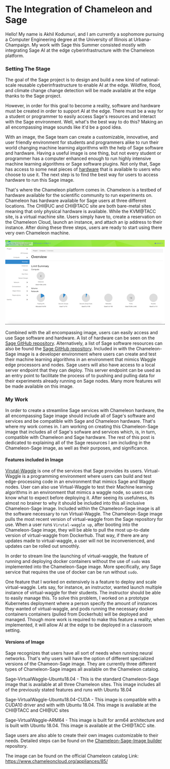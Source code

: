 # The Integration of Chameleon and Sage
Hello! My name is Akhil Kodumuri, and I am currently a sophomore pursuing a Computer Engineering degree at the University of Illinois at Urbana-Champaign. My work with Sage this Summer consisted mostly with integrating Sage AI at the edge cyberinfrastructure with the Chameleon platform.

### Setting The Stage
The goal of the Sage project is to design and build a new kind of national-scale reusable cyberinfrastructure to enable AI at the edge. Wildfire, flood, and climate change change detection will be made available at the edge thanks to the Sage project.

However, in order for this goal to become a reality, software and hardware must be created in order to support AI at the edge. There must be a way for a student or programmer to easily access Sage's resources and interact with the Sage environment.
Well, what's the best way to do this? Making an all encompassing image sounds like it'd be a good idea.

With an image, the Sage team can create a customizable, innovative, and user friendly environment for students and programmers alike to run their world changing machine learning algorithms with the help of Sage software and hardware. Having a useful image is one thing, but not every student or programmer has a computer enhanced enough to run highly intensive machine learning algorithms or Sage software plugins. Not only that, Sage has access to some neat pieces of [hardware](https://github.com/sagecontinuum/sage/blob/master/architecture_overview.md) that is available to users who choose to use it. The next step is to find the best way for users to access hardware to run this Sage image. 

That's where the Chameleon platform comes in. Chameleon is a testbed of hardware available for the scientific community to run experiments on. Chameleon has hardware available for Sage users at three different locations. The CHI@UC and CHI@TACC site are both bare-metal sites meaning that only physical hardware is available. While the KVM@TACC site, is a virtual machine site. Users simply have to, create a reservation on the Chameleon Cloud, launch an instance, and attach an ip address to their instance. After doing these three steps, users are ready to start using there very own Chameleon machine.

![Overview of Chameleon instance website](images/chameleon.png)

Combined with the all encompassing image, users can easily access and use Sage software and hardware. A list of hardware can be seen on the [Sage GitHub repository](https://github.com/sagecontinuum/sage/blob/master/architecture_overview.md). Alternatively, a list of Sage software resources can also be found the [Sage GitHub repository](https://github.com/sagecontinuum/sage/blob/master/architecture_overview.md). Included in with the Chameleon-Sage image is a developer environment where users can create and test their machine learning algorithms in an environment that mimics Waggle edge processors and nodes. Sage users will also have access to a local server endpoint that they can deploy. This server endpoint can be used as an entry point to facilitate the process of to pushing and pulling data for their experiments already running on Sage nodes. Many more features will be made available on this image.

### My Work
In order to create a streamline Sage services with Chameleon hardware, the all encompassing Sage image should include all of Sage's software and services and be compatible with Sage and Chameleon hardware. That's where my work comes in. I am working on creating this Chameleon-Sage image that includes all of Sage's sofware and services which, is, in turn, compatible with Chameleon and Sage hardware. The rest of this post is dedicated to explaining all of the Sage resources I am including in the Chameleon-Sage image, as well as their purposes, and significance.

#### Features included in Image
[Virutal-Waggle](https://github.com/waggle-sensor/waggle-node) is one of the services that Sage provides its users. Virtual-Waggle is a programming environment where users can build and test edge-processing code in an environment that mimics Sage and Waggle nodes. User can also use Virtual-Waggle to test their Machine learning algorithms in an environment that mimics a waggle node, so users can know what to expect before deploying it.
After seeing its usefulness, its almost no brainer to why it should be included into this all inclusive Chameleon-Sage image. Included within the Chameleon-Sage image is all the software necessary to run Virtual-Waggle. The Chameleon-Sage image pulls the most recent version of virtual-waggle from the Sage repository for use. When a user runs `Virutal-waggle up`, after booting into the Chameleon-Sage image, they will be able to pull the most up-to-date version of virtual-waggle from Dockerhub. That way, if there are any updates made to virtual-waggle, a user will not be inconvenienced, and updates can be rolled out smoothly.

In order to stream line the launching of virtual-waggle, the feature of running and deploying docker containers without the use of `sudo` was implemented into the Chameleon-Sage image. More specifically, any Sage service that requires the use of docker can be run without `sudo`.

One feature that I worked on extensively is a feature to deploy and scale virtual-waggle. Lets say, for instance, an instructor, wanted launch multiple instance of virtual-waggle for their students. The instructor should be able to easily manage this. To solve this problem, I worked on a prototype Kubernetes deployment where a person specify the amount of instances they wanted of virtual-waggle, and pods running the necessary docker containers containers (pulled from Dockerhub) will be deployed and managed. Though more work is required to make this feature a reality, when implemented, it will allow AI at the edge to be deployed in a classroom setting.

#### Versions of Image
Sage recognizes that users have all sort of needs when running neural networks. That's why users will have the option of different specialized versions of the Chameon-Sage image. They are currently three different types of Chameleon-Sage images all available on the Chameleon catalog.

Sage-VirtualWaggle-Ubuntu18.04 - This is the standard Chameleon-Sage image that is available at all three Chameleon sites. This image includes all of the previously stated features and runs with Ubuntu 18.04

Sage-VirtualWaggle-Ubuntu18.04-CUDA - This image is compatible with a CUDA10 driver and with with Ubuntu 18.04. This image is available at the CHI@TACC and CHI@UC sites

Sage-VirtualWaggle-ARM64 - This image is built for arm64 architecture and is built with Ubuntu 18.04. This image is available at the CHI@TACC site.

Sage users are also able to create their own images customizable to their needs. Detailed steps can be found on the [Chameleon-Sage-Image builder](https://github.com/sagecontinuum/Chameleon-Sage-Image-Builder) repository.

The image can be found on the official Chameleon catalog
Link: https://www.chameleoncloud.org/appliances/85/
